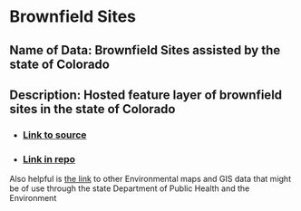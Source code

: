 # Brownfield Sites 

## Name of Data: Brownfield Sites assisted by the state of Colorado 

## Description: Hosted feature layer of brownfield sites in the state of Colorado

* ### [Link to source](https://services3.arcgis.com/66aUo8zsujfVXRIT/ArcGIS/rest/services/CDPHE_Brownfield/FeatureServer/0?f=pjson)

* ### [Link in repo](https://github.com/elisechessman/up206a-elise/blob/main/Data/Brownfields_CO_json) 


Also helpful is [the link](https://cdphe.colorado.gov/hm-gis-data) to other Environmental maps and GIS data that might be of use through the state Department of Public Health and the Environment


